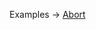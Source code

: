 <p class="ExampleLinks">Examples <span class="ExampleLinksTitleSeparator">-></span> <a href="../../examples/abort">Abort</a></p>
